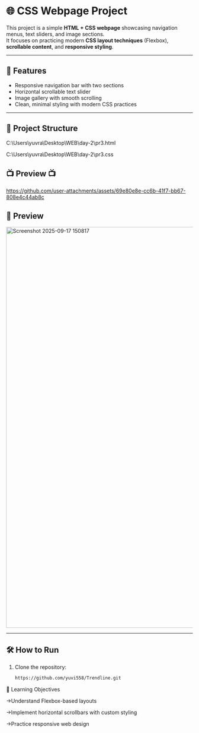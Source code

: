 # 🌐 CSS Webpage Project

This project is a simple **HTML + CSS webpage** showcasing navigation menus, text sliders, and image sections.  
It focuses on practicing modern **CSS layout techniques** (Flexbox), **scrollable content**, and **responsive styling**.

---

## 🚀 Features
- Responsive navigation bar with two sections  
- Horizontal scrollable text slider  
- Image gallery with smooth scrolling  
- Clean, minimal styling with modern CSS practices  

---
## 📂 Project Structure
C:\Users\yuvra\Desktop\WEB\day-2\pr3.html



C:\Users\yuvra\Desktop\WEB\day-2\pr3.css


## 📺 Preview 📺


https://github.com/user-attachments/assets/69e80e8e-cc6b-41f7-bb67-808e4c44ab8c



## 📸 Preview
<img width="1920" height="1080" alt="Screenshot 2025-09-17 150817" src="https://github.com/user-attachments/assets/34edffe3-5281-4865-ad43-26f74c8166ff" />

---

## 🛠️ How to Run
1. Clone the repository:
   ```bash
   https://github.com/yuvi558/Trendline.git


🎯 Learning Objectives

->Understand Flexbox-based layouts

->Implement horizontal scrollbars with custom styling

->Practice responsive web design




